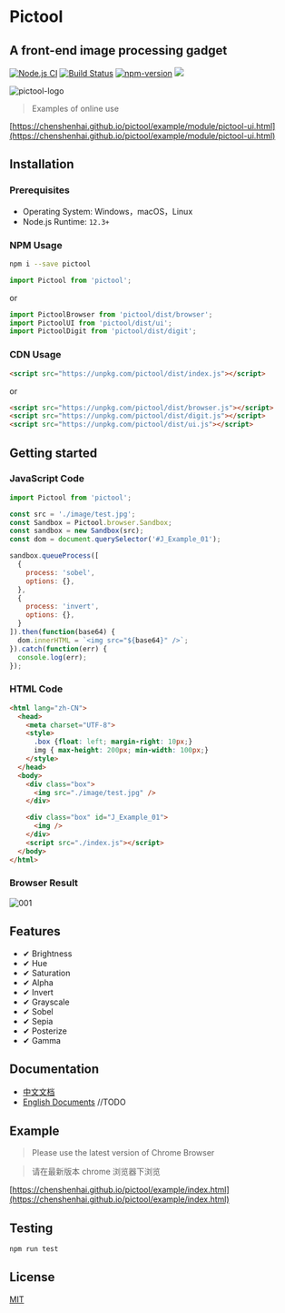 # Pictool

## A front-end image processing gadget
[![Node.js CI](https://github.com/chenshenhai/pictool/actions/workflows/node.js.yml/badge.svg?branch=master)](https://github.com/chenshenhai/pictool/actions/workflows/node.js.yml)
[![Build Status](https://travis-ci.com/chenshenhai/pictool.svg?branch=master)](https://travis-ci.com/chenshenhai/pictool)
[![npm-version](https://img.shields.io/npm/l/pictool.svg)](./LICENSE)
[![](https://img.shields.io/npm/v/pictool.svg)](https://www.npmjs.com/package/pictool)

![pictool-logo](https://user-images.githubusercontent.com/8216630/61581603-28ffd180-ab53-11e9-9461-a24d31643ec7.png)


> Examples of online use

[https://chenshenhai.github.io/pictool/example/module/pictool-ui.html](https://chenshenhai.github.io/pictool/example/module/pictool-ui.html)

## Installation

### Prerequisites

- Operating System: Windows，macOS，Linux
- Node.js Runtime: `12.3+`


### NPM Usage

```sh
npm i --save pictool
```


```js
import Pictool from 'pictool';
```

or

```js
import PictoolBrowser from 'pictool/dist/browser';
import PictoolUI from 'pictool/dist/ui';
import PictoolDigit from 'pictool/dist/digit';
```

### CDN Usage


```html
<script src="https://unpkg.com/pictool/dist/index.js"></script>
```

or

```html
<script src="https://unpkg.com/pictool/dist/browser.js"></script>
<script src="https://unpkg.com/pictool/dist/digit.js"></script>
<script src="https://unpkg.com/pictool/dist/ui.js"></script>
```


## Getting started

### JavaScript Code

```js
import Pictool from 'pictool';

const src = './image/test.jpg';
const Sandbox = Pictool.browser.Sandbox;
const sandbox = new Sandbox(src);
const dom = document.querySelector('#J_Example_01');

sandbox.queueProcess([
  {
    process: 'sobel',
    options: {},
  },
  {
    process: 'invert',
    options: {},
  }
]).then(function(base64) {
  dom.innerHTML = `<img src="${base64}" />`;
}).catch(function(err) {
  console.log(err);
});
```

### HTML Code

```html
<html lang="zh-CN">
  <head>
    <meta charset="UTF-8">
    <style>
      .box {float: left; margin-right: 10px;}
      img { max-height: 200px; min-width: 100px;}
    </style>
  </head>
  <body>
    <div class="box">
      <img src="./image/test.jpg" />
    </div>

    <div class="box" id="J_Example_01">
      <img />
    </div>
    <script src="./index.js"></script>
  </body>
</html>
```

### Browser Result


![001](https://user-images.githubusercontent.com/8216630/61582779-bb0ed680-ab61-11e9-8830-01fbf59edb94.jpg)



## Features

- ✔︎ Brightness
- ✔︎ Hue
- ✔︎ Saturation
- ✔︎ Alpha
- ✔︎ Invert
- ✔︎ Grayscale
- ✔︎ Sobel
- ✔︎ Sepia
- ✔︎ Posterize
- ✔︎ Gamma


## Documentation

- [中文文档](https://chenshenhai.github.io/pictool-doc/)
- [English Documents](https://chenshenhai.github.io/pictool-doc/page/en-US/) //TODO

## Example 

> Please use the latest version of Chrome Browser

> 请在最新版本 chrome 浏览器下浏览

[https://chenshenhai.github.io/pictool/example/index.html](https://chenshenhai.github.io/pictool/example/index.html)




## Testing

```sh
npm run test
```

## License

[MIT](./LICENSE)